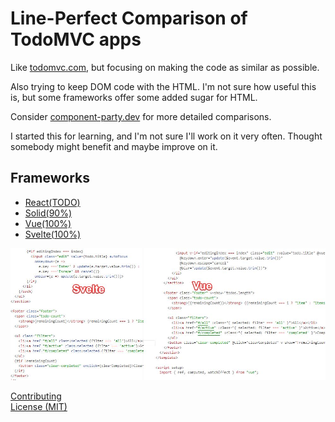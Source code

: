 # Line-Perfect Comparison of TodoMVC apps

Like [todomvc.com](https://todomvc.com/), but focusing on making the code as similar as possible.

Also trying to keep DOM code with the HTML. I'm not sure how useful this is, but some frameworks offer some added sugar for HTML.

Consider [component-party.dev](https://component-party.dev) for more detailed comparisons.

I started this for learning, and I'm not sure I'll work on it very often. Thought somebody might benefit and maybe improve on it.


## Frameworks
- [React(TODO)](react/src/App.jsx)
- [Solid(90%)](solid/src/App.jsx)
- [Vue(100%)](vue/src/App.vue)
- [Svelte(100%)](svelte/src/App.svelte)

![Line Perfect](media/linePerfect.jpg)


[Contributing](https://github.com/icetbr/my-projects/blob/main/CONTRIBUTING.md)\
[License (MIT)](https://choosealicense.com/licenses/mit/)
